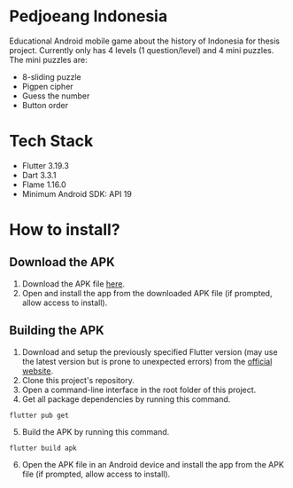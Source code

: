 # Pedjoeang Indonesia

Educational Android mobile game about the history of Indonesia for thesis project. Currently only has 4 levels (1 question/level) and 4 mini puzzles.
The mini puzzles are:
- 8-sliding puzzle
- Pigpen cipher
- Guess the number
- Button order

# Tech Stack
- Flutter 3.19.3
- Dart 3.3.1
- Flame 1.16.0
- Minimum Android SDK: API 19

# How to install?
## Download the APK
1. Download the APK file [here](https://gtxdread.itch.io/pedjoeang-indonesia).
2. Open and install the app from the downloaded APK file (if prompted, allow access to install).

## Building the APK
1. Download and setup the previously specified Flutter version (may use the latest version but is prone to unexpected errors) from the [official website](https://docs.flutter.dev/get-started/install).
2. Clone this project's repository.
3. Open a command-line interface in the root folder of this project.
4. Get all package dependencies by running this command.
```
flutter pub get
```
5. Build the APK by running this command.
```
flutter build apk
```
6. Open the APK file in an Android device and install the app from the APK file (if prompted, allow access to install).